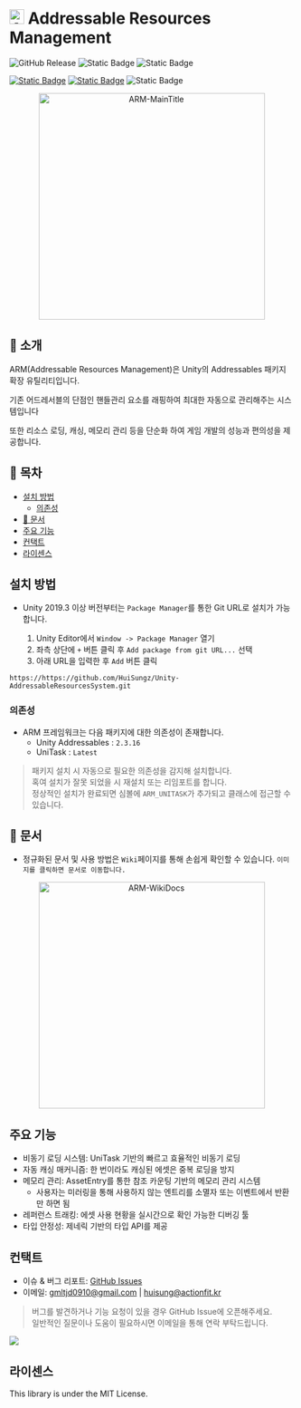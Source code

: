 # <img alt="ARM-Icon" src="https://imgur.com/zdGDYCN.png" width="26"/> Addressable Resources Management

![GitHub Release](https://img.shields.io/github/v/release/HuiSungz/Unity-AddressableResourcesSystem?display_name=release&style=for-the-badge&logo=github)
![Static Badge](https://img.shields.io/badge/UNITY-2022.3%2B-blue?style=for-the-badge&logo=unity)
![Static Badge](https://img.shields.io/badge/DEPENDENCIES-UniTask--Addressables-green?style=for-the-badge&logo=unity)

[![Static Badge](https://img.shields.io/badge/ARM-Wiki-orange?style=for-the-badge&logo=gitbook)](https://github.com/HuiSungz/Unity-AddressableResourcesSystem/wiki)
[![Static Badge](https://img.shields.io/badge/ARM-ENGLISH-orange?style=for-the-badge)](https://github.com/HuiSungz/Unity-AddressableResourcesSystem/blob/main/README.md)
![Static Badge](https://img.shields.io/badge/LICENSE-MIT-MIT?style=for-the-badge)

<p align="center">
  <img alt="ARM-MainTitle" src="https://imgur.com/0wBjlUx.png" width="400"/>
</p>

## 📌 소개

ARM(Addressable Resources Management)은 Unity의 Addressables 패키지 확장 유틸리티입니다.

기존 어드레서블의 단점인 핸들관리 요소를 래핑하여 최대한 자동으로 관리해주는 시스템입니다

또한 리소스 로딩, 캐싱, 메모리 관리 등을 단순화 하여 게임 개발의 성능과 편의성을 제공합니다.

## 📌 목차

- [설치 방법](#설치-방법)
  - [의존성](#의존성)
- [📝 문서](#-문서)
- [주요 기능](#주요-기능)
- [컨택트](#컨택트)
- [라이센스](#라이센스)

## 설치 방법

- Unity 2019.3 이상 버전부터는 `Package Manager`를 통한 Git URL로 설치가 가능합니다.

  1. Unity Editor에서 `Window -> Package Manager` 열기
  2. 좌측 상단에 `+` 버튼 클릭 후 `Add package from git URL...` 선택
  3. 아래 URL을 입력한 후 `Add` 버튼 클릭
 
```
https://https://github.com/HuiSungz/Unity-AddressableResourcesSystem.git
```

### 의존성

- ARM 프레임워크는 다음 패키지에 대한 의존성이 존재합니다.
  - Unity Addressables : `2.3.16`
  - UniTask : `Latest`
> 패키지 설치 시 자동으로 필요한 의존성을 감지해 설치합니다.<br>
> 혹여 설치가 잘못 되었을 시 재설치 또는 리임포트를 합니다.<br>
> 정상적인 설치가 완료되면 심볼에 `ARM_UNITASK`가 추가되고 클래스에 접근할 수 있습니다.

## 📝 문서

- 정규화된 문서 및 사용 방법은 `Wiki`페이지를 통해 손쉽게 확인할 수 있습니다. `이미지를 클릭하면 문서로 이동합니다.`

<p align="center">
  <a href="https://github.com/HuiSungz/Unity-AddressableResourcesSystem/wiki">
    <img alt="ARM-WikiDocs" src="https://github.com/user-attachments/assets/57268b11-d24b-423d-810f-94c49afd5470" width="400"/>
  </a>
</p>

## 주요 기능

- 비동기 로딩 시스템: UniTask 기반의 빠르고 효율적인 비동기 로딩
- 자동 캐싱 매커니즘: 한 번이라도 캐싱된 에셋은 중복 로딩을 방지
- 메모리 관리: AssetEntry를 통한 참조 카운팅 기반의 메모리 관리 시스템
  - 사용자는 미러링을 통해 사용하지 않는 엔트리를 소멸자 또는 이벤트에서 반환만 하면 됨
- 레퍼런스 트래킹: 에셋 사용 현황을 실시간으로 확인 가능한 디버깅 툴
- 타입 안정성: 제네릭 기반의 타입 API를 제공

## 컨택트

- 이슈 & 버그 리포트: [GitHub Issues](https://github.com/HuiSungz/Unity-AddressableResourcesSystem/issues)
- 이메일: gmltjd0910@gmail.com | huisung@actionfit.kr

> 버그를 발견하거나 기능 요청이 있을 경우 GitHub Issue에 오픈해주세요.<br>
> 일반적인 질문이나 도움이 필요하시면 이메일을 통해 연락 부탁드립니다.

[![](https://github.com/user-attachments/assets/d7dfc32d-bb84-452c-a7ee-c0b5ba3b487a)](https://github.com/users/huisungz/sponsorship)

## 라이센스

This library is under the MIT License.
